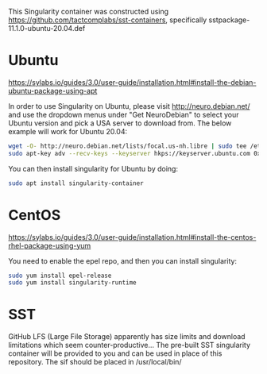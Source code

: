 This Singularity container was constructed using https://github.com/tactcomplabs/sst-containers, specifically
sstpackage-11.1.0-ubuntu-20.04.def

# Ubuntu

https://sylabs.io/guides/3.0/user-guide/installation.html#install-the-debian-ubuntu-package-using-apt

In order to use Singularity on Ubuntu, please visit http://neuro.debian.net/ and use
the dropdown menus under "Get NeuroDebian" to select your Ubuntu version and pick a
USA server to download from. The below example will work for Ubuntu 20.04:

```Bash
wget -O- http://neuro.debian.net/lists/focal.us-nh.libre | sudo tee /etc/apt/sources.list.d/neurodebian.sources.list
sudo apt-key adv --recv-keys --keyserver hkps://keyserver.ubuntu.com 0xA5D32F012649A5A9
```

You can then install singularity for Ubuntu by doing:

```Bash
sudo apt install singularity-container
```

# CentOS

https://sylabs.io/guides/3.0/user-guide/installation.html#install-the-centos-rhel-package-using-yum

You need to enable the epel repo, and then you can install singularity:

```Bash
sudo yum install epel-release
sudo yum install singularity-runtime
```

# SST

GitHub LFS (Large File Storage) apparently has size limits and download limitations which seem counter-productive...
The pre-built SST singularity container will be provided to you and can be used in place of this repository. 
The sif should be placed in /usr/local/bin/

